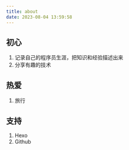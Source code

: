 ```yaml
---
title: about
date: 2023-08-04 13:59:58
---
```


## 初心
1. 记录自己的程序员生涯，把知识和经验描述出来
2. 分享有趣的技术

## 热爱
1. 旅行

## 支持
1. Hexo
2. Github